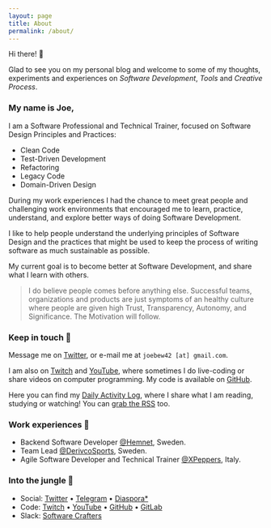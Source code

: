 ```yaml
---
layout: page
title: About
permalink: /about/
---
```


Hi there! :wave:

Glad to see you on my personal blog and welcome to some of my thoughts, experiments and experiences on _Software Development_, _Tools_ and _Creative Process_.

### My name is Joe,

I am a Software Professional and Technical Trainer, focused on Software Design Principles and Practices:

- Clean Code
- Test-Driven Development
- Refactoring
- Legacy Code
- Domain-Driven Design

During my work experiences I had the chance to meet great people and challenging work environments that encouraged me to learn, practice, understand, and explore better ways of doing Software Development.

I like to help people understand the underlying principles of Software Design and the practices that might be used to keep the process of writing software as much sustainable as possible.

My current goal is to become better at Software Development, and share what I learn with others.

> I do believe people comes before anything else. Successful teams, organizations and products are just symptoms of an healthy culture where people are given high Trust, Transparency, Autonomy, and Significance. The Motivation will follow.

### Keep in touch :bookmark:

Message me on [Twitter](https://twitter.com/joebew42), or e-mail me at `joebew42 [at] gmail.com`.

I am also on [Twitch](https://twitch.tv/joebew42) and [YouTube](https://www.youtube.com/channel/UCEt-X-5yZ86SYTNDbSQgVAQ), where sometimes I do live-coding or share videos on computer programming. My code is available on [GitHub](https://github.com/joebew42).

Here you can find my [Daily Activity Log](http://joebew42.github.io/events.xml), where I share what I am reading, studying or watching! You can [grab the RSS](https://daily2rss.herokuapp.com/rss/?url=http://joebew42.github.io/events) too.

### Work experiences :briefcase:

- Backend Software Developer [@Hemnet](https://twitter.com/hemnet), Sweden.
- Team Lead [@DerivcoSports](https://twitter.com/derivcosports), Sweden.
- Agile Software Developer and Technical Trainer [@XPeppers](https://twitter.com/xpeppers), Italy.

### Into the jungle :palm_tree:

- Social: [Twitter](https://twitter.com/joebew42) • [Telegram](https://t.me/joebew42) • [Diaspora*](https://joindiaspora.com/people/fdc8e995614a2609)
- Code: [Twitch](https://twitch.tv/joebew42) • [YouTube](https://www.youtube.com/channel/UCEt-X-5yZ86SYTNDbSQgVAQ) • [GitHub](https://github.com/joebew42) • [GitLab](https://gitlab.com/joebew42)
- Slack: [Software Crafters](http://slack.softwarecraftsmanship.org/)
